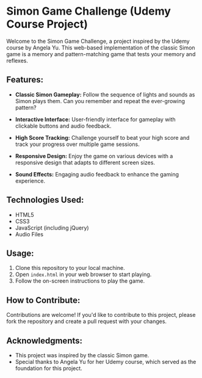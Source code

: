 # Simon Game Challenge (Udemy Course Project)

Welcome to the Simon Game Challenge, a project inspired by the Udemy course by Angela Yu. This web-based implementation of the classic Simon game is a memory and pattern-matching game that tests your memory and reflexes.

## Features:

- **Classic Simon Gameplay:** Follow the sequence of lights and sounds as Simon plays them. Can you remember and repeat the ever-growing pattern?

- **Interactive Interface:** User-friendly interface for gameplay with clickable buttons and audio feedback.

- **High Score Tracking:** Challenge yourself to beat your high score and track your progress over multiple game sessions.

- **Responsive Design:** Enjoy the game on various devices with a responsive design that adapts to different screen sizes.

- **Sound Effects:** Engaging audio feedback to enhance the gaming experience.

## Technologies Used:

- HTML5
- CSS3
- JavaScript (including jQuery)
- Audio Files

## Usage:

1. Clone this repository to your local machine.
2. Open `index.html` in your web browser to start playing.
3. Follow the on-screen instructions to play the game.

## How to Contribute:

Contributions are welcome! If you'd like to contribute to this project, please fork the repository and create a pull request with your changes.

## Acknowledgments:

- This project was inspired by the classic Simon game.
- Special thanks to Angela Yu for her Udemy course, which served as the foundation for this project.
